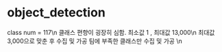 # object_detection

class num = 117\n
클래스 편향이 굉장히 심함. 최소값 1 , 최대값 13,000\n
최대값 3,000으로 맞춘 후 수집 및 가공 팀에 부족한 클래스만 수집 및 가공 \n

